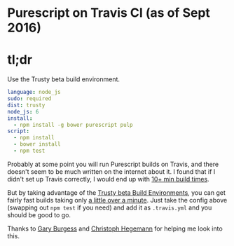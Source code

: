# Purescript on Travis CI (as of Sept 2016)

# tl;dr

Use the Trusty beta build environment.

```yaml
language: node_js
sudo: required
dist: trusty
node_js: 6
install:
  - npm install -g bower purescript pulp
script:
  - npm install
  - bower install
  - npm test
```

Probably at some point you will run Purescript builds on Travis, and there doesn't seem to be much written on the internet about it. I found that if I didn't set up Travis correctly, I would end up with [10+ min build times](https://travis-ci.org/justinwoo/purescript-xstream/builds/160786861).

But by taking advantage of the [Trusty beta Build Environments](https://docs.travis-ci.com/user/trusty-ci-environment/), you can get fairly fast builds taking only [a little over a minute](https://travis-ci.org/justinwoo/purescript-xstream/builds/160812640). Just take the config above (swapping out `npm test` if you need) and add it as `.travis.yml` and you should be good to go.

Thanks to [Gary Burgess](https://twitter.com/gb_r) and [Christoph Hegemann](https://twitter.com/kritzcreek) for helping me look into this.

